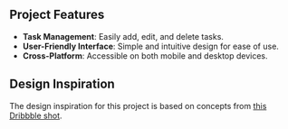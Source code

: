 ## Project Features

- **Task Management**: Easily add, edit, and delete tasks.
- **User-Friendly Interface**: Simple and intuitive design for ease of use.
- **Cross-Platform**: Accessible on both mobile and desktop devices.

## Design Inspiration

The design inspiration for this project is based on concepts from [this Dribbble shot](https://dribbble.com/shots/22781589-Todo-List-App).
